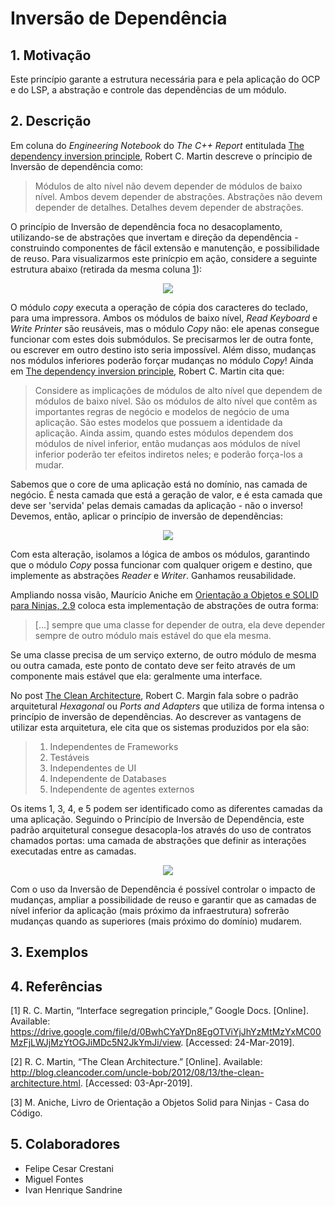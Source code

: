 # Inversão de Dependência

## 1. Motivação

Este princípio garante a estrutura necessária para e pela aplicação do OCP e do LSP, a abstração e controle das dependẽncias de um módulo.

## 2. Descrição

Em coluna do _Engineering Notebook_ do _The C++ Report_ entitulada [The dependency inversion principle](1), Robert C. Martin descreve o príncipio de Inversão de dependência como:

> Módulos de alto nível não devem depender de módulos de baixo nível. Ambos devem depender de abstrações.
> Abstrações não devem depender de detalhes. Detalhes devem depender de abstrações.

O princípio de Inversão de dependência foca no desacoplamento, utilizando-se de abstrações que invertam e direção da dependência - construindo componentes de fácil extensão e manutenção, e possibilidade de reuso. Para visualizarmos este prinícpio em ação, considere a seguinte estrutura abaixo (retirada da mesma coluna [1]):

<p align="center">
  <img src="https://user-images.githubusercontent.com/15656072/55523549-35255900-5660-11e9-9542-bef06ee7e814.png" />
</p>

O módulo _copy_ executa a operação de cópia dos caracteres do teclado, para uma impressora. Ambos os módulos de baixo nível, _Read Keyboard_ e _Write Printer_  são reusáveis, mas o módulo _Copy_ não: ele apenas consegue funcionar com estes dois submódulos. Se precisarmos ler de outra fonte, ou escrever em outro destino isto seria impossível. Além disso, mudanças nos módulos inferiores poderão forçar mudanças no módulo _Copy_! Ainda em [The dependency inversion principle](1), Robert C. Martin cita que:

> Considere as implicações de módulos de alto nível que dependem de módulos de baixo nível. São os módulos de alto nível que contêm as importantes regras de negócio e modelos de negócio de uma aplicação. São estes modelos que possuem a identidade da aplicação. Ainda assim, quando estes módulos dependem dos módulos de nível inferior, então mudanças aos módulos de nível inferior poderão ter efeitos indiretos neles; e poderão força-los a mudar.

Sabemos que o core de uma aplicação está no domínio, nas camada de negócio. É nesta camada que está a geração de valor, e é esta camada que deve ser 'servida' pelas demais camadas da aplicação - não o inverso! Devemos, então, aplicar o princípio de inversão de dependẽncias:

<p align="center">
  <img src="https://user-images.githubusercontent.com/15656072/55523557-42424800-5660-11e9-8a25-bd244870fa7c.png" />
</p>

Com esta alteração, isolamos a lógica de ambos os módulos, garantindo que o módulo _Copy_ possa funcionar com qualquer origem e destino, que implemente as abstrações _Reader_ e _Writer_. Ganhamos reusabilidade.

Ampliando nossa visão, Maurício Aniche em [Orientação a Objetos e SOLID para Ninjas, 2.9][2] coloca esta implementação de abstrações de outra forma:

> [...] sempre que uma classe for depender de outra, ela deve depender sempre de outro módulo mais estável do que ela mesma.

Se uma classe precisa de um serviço externo, de outro módulo de mesma ou outra camada, este ponto de contato deve ser feito através de um componente mais estável que ela: geralmente uma interface.

No post [The Clean Architecture](3), Robert C. Margin fala sobre o padrão arquitetural _Hexagonal_ ou _Ports and Adapters_ que utiliza de forma intensa o princípio de inversão de dependẽncias. Ao descrever as vantagens de utilizar esta arquitetura, ele cita que os sistemas produzidos por ela são:

> 1. Independentes de Frameworks
> 2. Testáveis
> 3. Independentes de UI
> 4. Independente de Databases
> 5. Independente de agentes externos

Os items 1, 3, 4, e 5 podem ser identificado como as diferentes camadas da uma aplicação. Seguindo o Princípio de Inversão de Dependência, este padrão arquitetural consegue desacopla-los através do uso de contratos chamados portas: uma camada de abstrações que definir as interações executadas entre as camadas.

<p align="center">
  <img src="https://user-images.githubusercontent.com/15656072/55523565-4d957380-5660-11e9-95a7-bb541fe7497e.jpg" />
</p>

Com o uso da Inversão de Dependência é possível controlar o impacto de mudanças, ampliar a possibilidade de reuso e garantir que as camadas de nível inferior da aplicação (mais próximo da infraestrutura) sofrerão mudanças quando as superiores (mais próximo do domínio) mudarem.

## 3. Exemplos

## 4. Referências

\[1\] R. C. Martin, “Interface segregation principle,” Google Docs. [Online]. Available: https://drive.google.com/file/d/0BwhCYaYDn8EgOTViYjJhYzMtMzYxMC00MzFjLWJjMzYtOGJiMDc5N2JkYmJi/view. [Accessed: 24-Mar-2019].

\[2\] R. C. Martin, “The Clean Architecture.” [Online]. Available: http://blog.cleancoder.com/uncle-bob/2012/08/13/the-clean-architecture.html. [Accessed: 03-Apr-2019].

\[3\] M. Aniche, Livro de Orientação a Objetos Solid para Ninjas - Casa do Código.

[1]: https://drive.google.com/file/d/0BwhCYaYDn8EgOTViYjJhYzMtMzYxMC00MzFjLWJjMzYtOGJiMDc5N2JkYmJi/view
[2]: https://www.casadocodigo.com.br/products/livro-oo-solid
[3]: http://blog.cleancoder.com/uncle-bob/2012/08/13/the-clean-architecture.html

## 5. Colaboradores

- Felipe Cesar Crestani
- Miguel Fontes
- Ivan Henrique Sandrine
